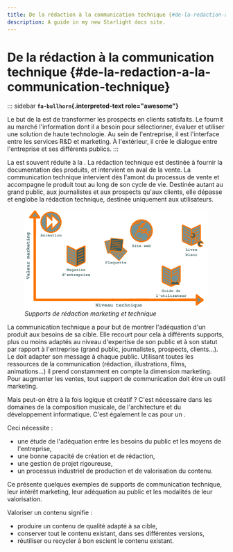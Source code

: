 ```yaml
---
title: De la rédaction à la communication technique {#de-la-redaction-a-la-communication-technique}
description: A guide in my new Starlight docs site.
---
```

# De la rédaction à la communication technique {#de-la-redaction-a-la-communication-technique}

::: sidebar
**`fa-bullhorn`{.interpreted-text role="awesome"}**

Le but de la est de transformer les prospects en clients satisfaits. Le
fournit au marché l\'information dont il a besoin pour sélectionner,
évaluer et utiliser une solution de haute technologie. Au sein de
l\'entreprise, il est l\'interface entre les services R&D et marketing.
À l\'extérieur, il crée le dialogue entre l\'entreprise et ses
différents publics.
:::

La est souvent réduite à la . La rédaction technique est destinée à
fournir la documentation des produits, et intervient en aval de la
vente. La communication technique intervient dès l\'amont du processus
de vente et accompagne le produit tout au long de son cycle de vie.
Destinée autant au grand public, aux journalistes et aux prospects
qu\'aux clients, elle dépasse et englobe la rédaction technique,
destinée uniquement aux utilisateurs.

<figure>
<img src="graphics/marketing-technique.svg"
alt="graphics/marketing-technique.svg" />
<figcaption><em>Supports de rédaction marketing et
technique</em></figcaption>
</figure>

La communication technique a pour but de montrer l\'adéquation d\'un
produit aux besoins de sa cible. Elle recourt pour cela à différents
supports, plus ou moins adaptés au niveau d\'expertise de son public et
à son statut par rapport à l\'entreprise (grand public, journalistes,
prospects, clients...). Le doit adapter son message à chaque public.
Utilisant toutes les ressources de la communication (rédaction,
illustrations, films, animations...) il prend constamment en compte la
dimension marketing. Pour augmenter les ventes, tout support de
communication doit être un outil marketing.

Mais peut-on être à la fois logique et créatif ? C\'est nécessaire dans
les domaines de la composition musicale, de l\'architecture et du
développement informatique. C\'est également le cas pour un .

Ceci nécessite :

-   une étude de l\'adéquation entre les besoins du public et les moyens
    de l\'entreprise,
-   une bonne capacité de création et de rédaction,
-   une gestion de projet rigoureuse,
-   un processus industriel de production et de valorisation du contenu.

Ce présente quelques exemples de supports de communication technique,
leur intérêt marketing, leur adéquation au public et les modalités de
leur valorisation.

Valoriser un contenu signifie :

-   produire un contenu de qualité adapté à sa cible,
-   conserver tout le contenu existant, dans ses différentes versions,
-   réutiliser ou recycler à bon escient le contenu existant.
